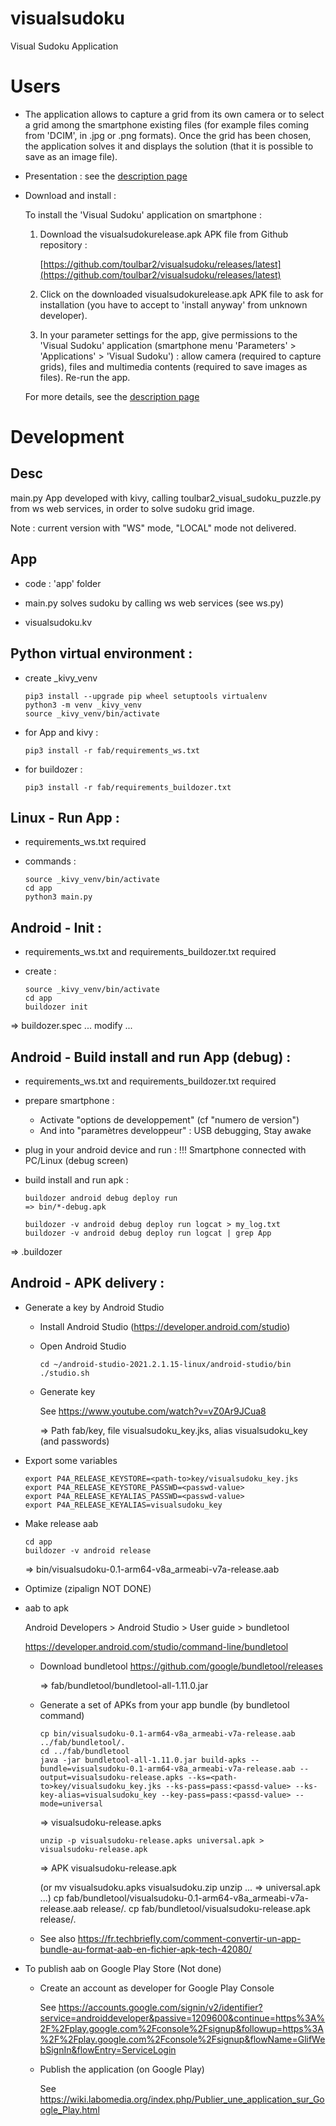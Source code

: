 # visualsudoku

Visual Sudoku Application

# Users

- The application allows to capture a grid from its own camera or to select a
  grid among the smartphone existing files (for example files coming from 
  'DCIM', in .jpg or .png formats). Once the grid has been chosen, the
  application solves it and displays the solution (that it is possible to save
  as an image file).

- Presentation : see the [description page](https://toulbar2.github.io/toulbar2/examples/vsapp_apk.html)

- Download and install :

  To install the 'Visual Sudoku' application on smartphone :

  1) Download the visualsudokurelease.apk APK file from Github repository :

     [https://github.com/toulbar2/visualsudoku/releases/latest](https://github.com/toulbar2/visualsudoku/releases/latest)

  2) Click on the downloaded visualsudokurelease.apk APK file to ask for
     installation (you have to accept to 'install anyway' from unknown
     developer).

  3) In your parameter settings for the app, give permissions to the 
     'Visual Sudoku' application
     (smartphone menu 'Parameters' > 'Applications' > 'Visual Sudoku') :
     allow camera (required to capture grids), files and multimedia contents
     (required to save images as files). Re-run the app.

  For more details, see the [description page](https://toulbar2.github.io/toulbar2/examples/vsapp_apk.html)

# Development

## Desc

main.py App developed with kivy, calling toulbar2_visual_sudoku_puzzle.py 
from ws web services, in order to solve sudoku grid image.

Note : current version with "WS" mode, "LOCAL" mode not delivered.

## App

  - code : 'app' folder

  - main.py solves sudoku by calling ws web services (see ws.py)

  - visualsudoku.kv

## Python virtual environment :

  - create _kivy_venv

        pip3 install --upgrade pip wheel setuptools virtualenv
        python3 -m venv _kivy_venv
        source _kivy_venv/bin/activate

  - for App and kivy :

        pip3 install -r fab/requirements_ws.txt

  - for buildozer :

        pip3 install -r fab/requirements_buildozer.txt

## Linux - Run App :

  - requirements_ws.txt required

  - commands :

        source _kivy_venv/bin/activate
        cd app
        python3 main.py

## Android - Init :

  - requirements_ws.txt and requirements_buildozer.txt required

  - create :

        source _kivy_venv/bin/activate
        cd app
        buildozer init

  => buildozer.spec  ... modify ...

## Android - Build install and run App (debug) :

  - requirements_ws.txt and requirements_buildozer.txt required

  - prepare smartphone :

    - Activate "options de developpement" (cf "numero de version")
    - And into "paramètres developpeur" : USB debugging, Stay awake

  - plug in your android device and run :
    !!! Smartphone connected with PC/Linux (debug screen)

  - build install and run apk :

        buildozer android debug deploy run
        => bin/*-debug.apk

        buildozer -v android debug deploy run logcat > my_log.txt
        buildozer -v android debug deploy run logcat | grep App

  => .buildozer

## Android - APK delivery :

- Generate a key by Android Studio

  - Install Android Studio (https://developer.android.com/studio)

  - Open Android Studio

        cd ~/android-studio-2021.2.1.15-linux/android-studio/bin
        ./studio.sh

  - Generate key

    See https://www.youtube.com/watch?v=vZ0Ar9JCua8

    => Path fab/key, file  visualsudoku_key.jks, alias visualsudoku_key
       (and passwords)

- Export some variables

      export P4A_RELEASE_KEYSTORE=<path-to>key/visualsudoku_key.jks
      export P4A_RELEASE_KEYSTORE_PASSWD=<passwd-value>
      export P4A_RELEASE_KEYALIAS_PASSWD=<passwd-value>
      export P4A_RELEASE_KEYALIAS=visualsudoku_key

- Make release aab

      cd app
      buildozer -v android release

  => bin/visualsudoku-0.1-arm64-v8a_armeabi-v7a-release.aab

- Optimize (zipalign NOT DONE)

- aab to apk

  Android Developers > Android Studio > User guide > bundletool

  https://developer.android.com/studio/command-line/bundletool

  - Download bundletool https://github.com/google/bundletool/releases

    => fab/bundletool/bundletool-all-1.11.0.jar

  - Generate a set of APKs from your app bundle (by bundletool command)

        cp bin/visualsudoku-0.1-arm64-v8a_armeabi-v7a-release.aab ../fab/bundletool/.
        cd ../fab/bundletool
        java -jar bundletool-all-1.11.0.jar build-apks --bundle=visualsudoku-0.1-arm64-v8a_armeabi-v7a-release.aab --output=visualsudoku-release.apks --ks=<path-to>key/visualsudoku_key.jks --ks-pass=pass:<passd-value> --ks-key-alias=visualsudoku_key --key-pass=pass:<passd-value> --mode=universal

    => visualsudoku-release.apks

        unzip -p visualsudoku-release.apks universal.apk > visualsudoku-release.apk

    => APK visualsudoku-release.apk

     (or mv visualsudoku.apks visualsudoku.zip unzip ... => universal.apk ...)
         cp fab/bundletool/visualsudoku-0.1-arm64-v8a_armeabi-v7a-release.aab release/.
         cp fab/bundletool/visualsudoku-release.apk release/.

  - See also https://fr.techbriefly.com/comment-convertir-un-app-bundle-au-format-aab-en-fichier-apk-tech-42080/

- To publish aab on Google Play Store (Not done)

  - Create an account as developer for Google Play Console

    See https://accounts.google.com/signin/v2/identifier?service=androiddeveloper&passive=1209600&continue=https%3A%2F%2Fplay.google.com%2Fconsole%2Fsignup&followup=https%3A%2F%2Fplay.google.com%2Fconsole%2Fsignup&flowName=GlifWebSignIn&flowEntry=ServiceLogin

  - Publish the application (on Google Play)

    See https://wiki.labomedia.org/index.php/Publier_une_application_sur_Google_Play.html


